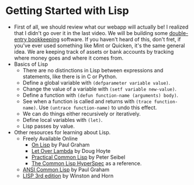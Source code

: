 Getting Started with Lisp
===
* First of all, we should review what our webapp will actually be! I realized that I didn't go over it in the last video. We will be building some [double-entry bookkeeping](https://en.wikipedia.org/wiki/Double-entry_bookkeeping) software. If you haven't heard of this, don't fret, if you've ever used something like Mint or Quicken, it's the same general idea. We are keeping track of assets or bank accounts by tracking where money goes and where it comes from.
* Basics of Lisp
  * There are no distinctions in Lisp between expressions and statements, like there is in C or Python.
  * Define a global variable with `(defparameter variable value)`.
  * Change the value of a variable with `(setf variable new-value)`.
  * Define a function with `(defun function-name (arguments) body)`.
  * See when a function is called and returns with `(trace function-name)`. Use `(untrace function-name)` to undo this effect.
  * We can do things either recursively or iteratively.
  * Define local variables with `(let)`.
  * Lisp passes by value.
* Other resources for learning about Lisp.
  * Freely Available Online
    * [On Lisp](http://www.paulgraham.com/onlisp.html) by Paul Graham
	* [Let Over Lambda](https://letoverlambda.com/) by Doug Hoyte
	* [Practical Common Lisp](http://www.gigamonkeys.com/book/) by Peter Seibel
	* [The Common Lisp HyperSpec](http://www.lispworks.com/documentation/HyperSpec/Front/) as a reference.
  * [ANSI Common Lisp](https://www.amazon.com/exec/obidos/ASIN/0133708756) by Paul Graham
  * [LISP 3rd edition](https://www.amazon.com/Lisp-3rd-Patrick-Winston/dp/0201083191/ref=sr_1_1?dchild=1&keywords=WInston+and+HOrn&qid=1586467035&rnid=1000&s=books&sr=1-1) by Winston and Horn
